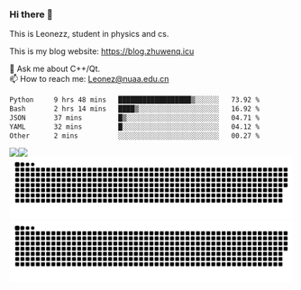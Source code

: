 ### Hi there 👋

<!--
**Leonezz/Leonezz** is a ✨ _special_ ✨ repository because its `README.md` (this file) appears on your GitHub profile.

Here are some ideas to get you started:

-->

This is Leonezz, student in physics and cs.

This is my blog website: https://blog.zhuwenq.icu

💬 Ask me about C++/Qt. \
📫 How to reach me: Leonez@nuaa.edu.cn

<!--START_SECTION:waka-->

```text
Python     9 hrs 48 mins   ██████████████████▒░░░░░░   73.92 %
Bash       2 hrs 14 mins   ████▒░░░░░░░░░░░░░░░░░░░░   16.92 %
JSON       37 mins         █▒░░░░░░░░░░░░░░░░░░░░░░░   04.71 %
YAML       32 mins         █░░░░░░░░░░░░░░░░░░░░░░░░   04.12 %
Other      2 mins          ░░░░░░░░░░░░░░░░░░░░░░░░░   00.27 %
```

<!--END_SECTION:waka-->

<img align="left" src="https://github-readme-stats.vercel.app/api?username=Leonezz&count_private=true&show_icons=true&include_all_commits=true&theme=vue"/>
<img align="left" src="https://github-readme-stats.vercel.app/api/top-langs/?username=Leonezz&hide=TeX&layout=compact&theme=vue"/>

![GitHub Snake Light](https://raw.githubusercontent.com/Leonezz/Leonezz/output/github-contribution-grid-snake-light.svg#gh-light-mode-only)![GitHub Snake dark](https://raw.githubusercontent.com/Leonezz/Leonezz/output/github-contribution-grid-snake-dark.svg#gh-dark-mode-only)
